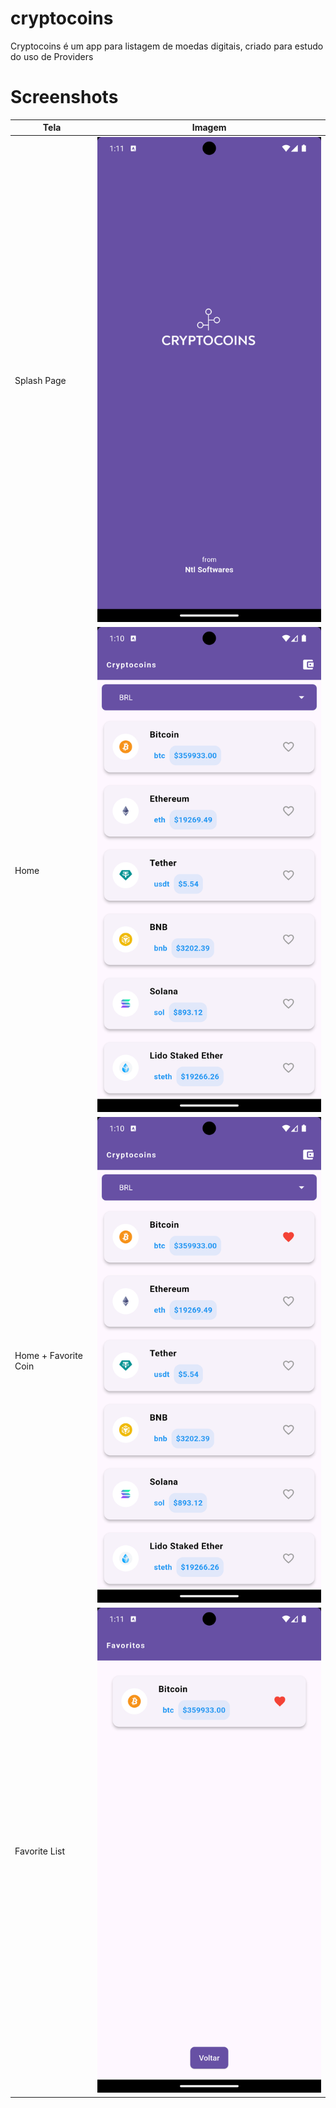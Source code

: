# cryptocoins

Cryptocoins é um app para listagem de moedas digitais, criado para estudo do uso de Providers

# Screenshots

| Tela                 | Imagem                                                  |
|----------------------|---------------------------------------------------------|
| Splash Page          | ![splash page](readme-assets/splash.png)                |
| Home                 | ![home page](readme-assets/home.png)                    |
| Home + Favorite Coin | ![home with favorite](readme-assets/home-favorited.png) |
| Favorite List        | ![favorite list](readme-assets/favorite-list.png)       |
